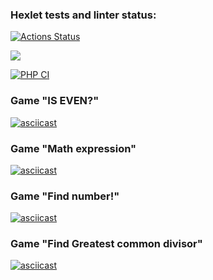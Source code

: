 ### Hexlet tests and linter status:
[![Actions Status](https://github.com/GaiPalyan/php-project-lvl1/workflows/hexlet-check/badge.svg)](https://github.com/GaiPalyan/php-project-lvl1/actions)

<a href="https://codeclimate.com/github/GaiPalyan/php-project-lvl1/maintainability"><img src="https://api.codeclimate.com/v1/badges/7e64e811c5a503db5bd4/maintainability" /></a>

[![PHP CI](https://github.com/GaiPalyan/php-project-lvl1/actions/workflows/lint.yml/badge.svg?branch=main)](https://github.com/GaiPalyan/php-project-lvl1/actions/workflows/lint.yml)
<h3>Game "IS EVEN?"</h3>

[![asciicast](https://asciinema.org/a/6BZJTI6Ndt2MN73A5MwO94gtK.svg)](https://asciinema.org/a/6BZJTI6Ndt2MN73A5MwO94gtK)

<h3>Game "Math expression"</h3>


[![asciicast](https://asciinema.org/a/6NJ1NRQBTOq9BRNLLc4BR4Z4I.svg)](https://asciinema.org/a/6NJ1NRQBTOq9BRNLLc4BR4Z4I)

<h3>Game "Find number!"</h3>


[![asciicast](https://asciinema.org/a/nky0XxUXKKtCKGCyWK44v0bHc.svg)](https://asciinema.org/a/nky0XxUXKKtCKGCyWK44v0bHc)

<h3>Game "Find Greatest common divisor"</h3>


[![asciicast](https://asciinema.org/a/Uvz02nhDkh4cz4hwBkRsynrYH.svg)](https://asciinema.org/a/Uvz02nhDkh4cz4hwBkRsynrYH)
